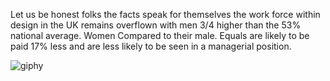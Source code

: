 



Let us be honest folks the facts speak for themselves the work force within design in the UK remains overflown with men 3/4 higher than the 53% national average. Women Compared to their male. Equals are likely to be paid 17% less and are less likely to be seen in a managerial position.

![giphy](https://user-images.githubusercontent.com/94851382/143273172-72027e98-c789-4208-9843-500d14b29566.gif)




